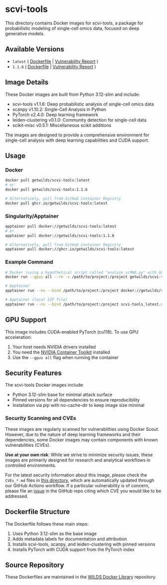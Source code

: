 # scvi-tools

This directory contains Docker images for scvi-tools, a package for probabilistic modeling of single-cell omics data, focused on deep generative models.

## Available Versions

- `latest` ( [Dockerfile](https://github.com/getwilds/wilds-docker-library/blob/main/scvi-tools/Dockerfile_latest) | [Vulnerability Report](https://github.com/getwilds/wilds-docker-library/blob/main/scvi-tools/CVEs_latest.md) )
- `1.1.6` ( [Dockerfile](https://github.com/getwilds/wilds-docker-library/blob/main/scvi-tools/Dockerfile_1.1.6) | [Vulnerability Report](https://github.com/getwilds/wilds-docker-library/blob/main/scvi-tools/CVEs_1.1.6.md) )

## Image Details

These Docker images are built from Python 3.12-slim and include:

- scvi-tools v1.1.6: Deep probabilistic analysis of single-cell omics data
- scanpy v1.10.2: Single-Cell Analysis in Python
- PyTorch v2.4.0: Deep learning framework
- leiden-clustering v0.1.0: Community detection for single-cell data
- scikit-misc v0.5.1: Miscellaneous scikit additions

The images are designed to provide a comprehensive environment for single-cell analysis with deep learning capabilities and CUDA support.

## Usage

### Docker

```bash
docker pull getwilds/scvi-tools:latest
# or
docker pull getwilds/scvi-tools:1.1.6

# Alternatively, pull from GitHub Container Registry
docker pull ghcr.io/getwilds/scvi-tools:latest
```

### Singularity/Apptainer

```bash
apptainer pull docker://getwilds/scvi-tools:latest
# or
apptainer pull docker://getwilds/scvi-tools:1.1.6

# Alternatively, pull from GitHub Container Registry
apptainer pull docker://ghcr.io/getwilds/scvi-tools:latest
```

### Example Command

```bash
# Docker (using a hypothetical script called "analyze_scRNA.py" with GPU support)
docker run --gpus all --rm -v /path/to/project:/project getwilds/scvi-tools:latest python /project/analyze_scRNA.py

# Apptainer
apptainer run --nv --bind /path/to/project:/project docker://getwilds/scvi-tools:latest python /project/analyze_scRNA.py

# Apptainer (local SIF file)
apptainer run --nv --bind /path/to/project:/project scvi-tools_latest.sif python /project/analyze_scRNA.py
```

## GPU Support

This image includes CUDA-enabled PyTorch (cu118). To use GPU acceleration:

1. Your host needs NVIDIA drivers installed
2. You need the [NVIDIA Container Toolkit](https://github.com/NVIDIA/nvidia-docker) installed
3. Use the `--gpus all` flag when running the container

## Security Features

The scvi-tools Docker images include:

- Python 3.12-slim base for minimal attack surface
- Pinned versions for all dependencies to ensure reproducibility
- Installation via pip with no-cache-dir to keep image size minimal

### Security Scanning and CVEs

These images are regularly scanned for vulnerabilities using Docker Scout. However, due to the nature of deep learning frameworks and their dependencies, some Docker images may contain components with known vulnerabilities (CVEs).

**Use at your own risk**: While we strive to minimize security issues, these images are primarily designed for research and analytical workflows in controlled environments.

For the latest security information about this image, please check the `CVEs_*.md` files in [this directory](https://github.com/getwilds/wilds-docker-library/blob/main/scvi-tools), which are automatically updated through our GitHub Actions workflow. If a particular vulnerability is of concern, please file an [issue](https://github.com/getwilds/wilds-docker-library/issues) in the GitHub repo citing which CVE you would like to be addressed.

## Dockerfile Structure

The Dockerfile follows these main steps:

1. Uses Python 3.12-slim as the base image
2. Adds metadata labels for documentation and attribution
3. Installs scvi-tools, scanpy, and leiden-clustering with pinned versions
4. Installs PyTorch with CUDA support from the PyTorch index

## Source Repository

These Dockerfiles are maintained in the [WILDS Docker Library](https://github.com/getwilds/wilds-docker-library) repository.
